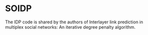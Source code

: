 # SOIDP

The IDP code is shared by the authors of Interlayer link prediction in multiplex social networks: An iterative degree penalty algorithm.
